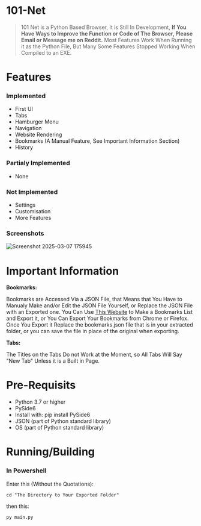 # 101-Net
> 101 Net is a Python Based Browser, It is Still In Development, <b>If You Have Ways to Improve the Function or Code of The Browser, Please Email or Message me on Reddit.</b>
> Most Features Work When Running it as the Python File, But Many Some Features Stopped Working When Compiled to an EXE.

# Features

### Implemented

* First UI
* Tabs
* Hamburger Menu
* Navigation
* Website Rendering
* Bookmarks (A Manual Feature, See Important Information Section)
* History

### Partialy Implemented


* None


### Not Implemented

* Settings
* Customisation
* More Features

### Screenshots

![Screenshot 2025-03-07 175945](https://github.com/user-attachments/assets/4ad73979-7953-40dc-927d-c2fdac819202)


# Important Information

<b>Bookmarks:</b>

Bookmarks are Accessed Via a JSON File, that Means that You Have to Manualy Make and/or Edit the JSON File Yourself, or Replace the JSON File with an Exported one. You Can Use [This Website](https://bookmarks-file-maker-13880131.codehs.me/index.html) to Make a Bookmarks List and Export it, or You Can Export Your Bookmarks from Chrome or Firefox. Once You Export it Replace the bookmarks.json file that is in your extracted folder, or you can save the file in place of the original when exporting.

<b>Tabs:</b>

The Titles on the Tabs Do not Work at the Moment, so All Tabs Will Say "New Tab" Unless it is a Built in Page.



# Pre-Requisits

- Python 3.7 or higher
- PySide6
- Install with: pip install PySide6
- JSON (part of Python standard library)
- OS (part of Python standard library)


# Running/Building

### In Powershell

Enter this (Without the Quotations):

``` cd "The Directory to Your Exported Folder" ```

then this:

``` py main.py ```


